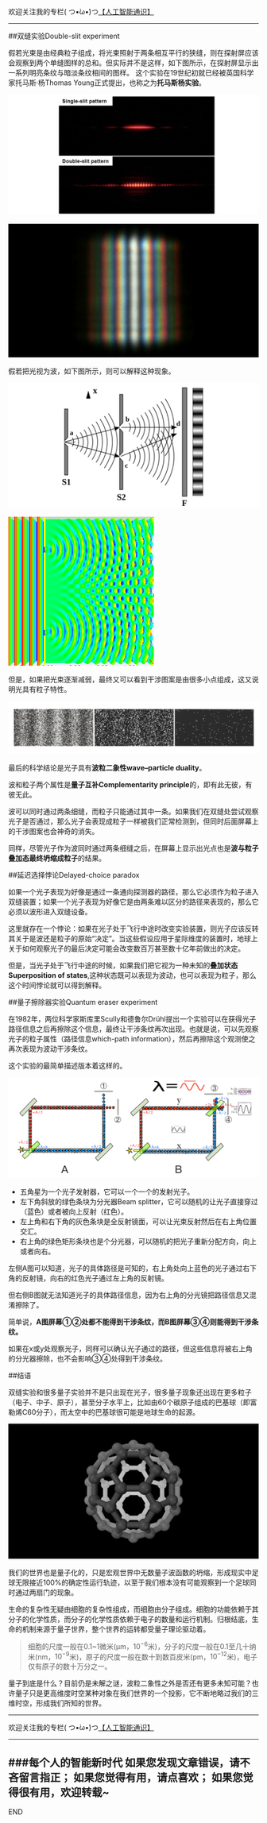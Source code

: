 欢迎关注我的专栏( つ•̀ω•́)つ[【人工智能通识】](https://www.jianshu.com/c/e9a7b7b7024d)

---

##双缝实验Double-slit experiment

假若光束是由经典粒子组成，将光束照射于两条相互平行的狭缝，则在探射屏应该会观察到两个单缝图样的总和。但实际并不是这样，如下图所示，在探射屏显示出一系列明亮条纹与暗淡条纹相间的图样。 这个实验在19世纪初就已经被英国科学家托马斯·杨Thomas Young正式提出，也称之为**托马斯杨实验**。

![](imgs/4324074-d1d96def00a0ef8a.png?imageMogr2/auto-orient/strip%7CimageView2/2/w/1240)

![阳光的双缝干涉图案](imgs/4324074-95be15e2ff626f68.png?imageMogr2/auto-orient/strip%7CimageView2/2/w/1240)


假若把光视为波，如下图所示，则可以解释这种现象。

![](imgs/4324074-dfa41250db96a58b.png?imageMogr2/auto-orient/strip%7CimageView2/2/w/1240)

![平面波的双缝干涉图案示意](imgs/4324074-46875810a6c85e9b.gif?imageMogr2/auto-orient/strip)

但是，如果把光束逐渐减弱，最终又可以看到干涉图案是由很多小点组成，这又说明光具有粒子特性。

![](imgs/4324074-1cfb8c391deaedb2.png?imageMogr2/auto-orient/strip%7CimageView2/2/w/1240)



最后的科学结论是光子具有**波粒二象性wave–particle duality**。

波和粒子两个属性是**量子互补Complementarity principle**的，即有此无彼，有彼无此。

波可以同时通过两条细缝，而粒子只能通过其中一条。如果我们在双缝处尝试观察光子是否通过，那么光子会表现成粒子一样被我们正常检测到，但同时后面屏幕上的干涉图案也会神奇的消失。

同样，尽管光子作为波同时通过两条细缝之后，在屏幕上显示出光点也是**波与粒子叠加态最终坍缩成粒子**的结果。

##延迟选择悖论Delayed-choice paradox

如果一个光子表现为好像是通过一条通向探测器的路径，那么它必须作为粒子进入双缝装置；如果一个光子表现为好像它是由两条难以区分的路径来表现的，那么它必须以波形进入双缝设备。

这里就存在一个悖论：如果在光子处于飞行中途时改变实验装置，则光子应该反转其关于是波还是粒子的原始“决定”。当这些假设应用于星际维度的装置时，地球上关于如何观察光子的最后决定可能会改变数百万甚至数十亿年前做出的决定。

但是，当光子处于飞行中途的时候，如果我们把它视为一种未知的**叠加状态Superposition of states**,这种状态既可以表现为波动，也可以表现为粒子，那么这个时间悖论就可以得到解释。


##量子擦除器实验Quantum eraser experiment

在1982年，两位科学家斯库里Scully和德鲁尔Drühl提出一个实验可以在获得光子路径信息之后再擦除这个信息，最终让干涉条纹再次出现。也就是说，可以先观察光子的粒子属性（路径信息which-path information），然后再擦除这个观测使之再次表现为波动干涉条纹。

这个实验的最简单描述版本着这样的。

![](imgs/4324074-25ac326383fef76f.png?imageMogr2/auto-orient/strip%7CimageView2/2/w/1240)


- 五角星为一个光子发射器，它可以一个一个的发射光子。
- 左下角斜放的绿色条块为分光器Beam splitter，它可以随机的让光子直接穿过（蓝色）或者被向上反射（红色）。
- 左上角和右下角的灰色条块是全反射镜面，可以让光束反射然后在右上角位置交汇。
- 右上角的绿色矩形条块也是个分光器，可以随机的把光子重新分配方向，向上或者向右。

左侧A图可以知道，光子的具体路径是可知的，右上角处向上蓝色的光子通过右下角的反射镜，向右的红色光子通过左上角的反射镜。

但右侧B图就无法知道光子的具体路径信息，因为右上角的分光镜把路径信息又混淆擦除了。

简单说，**A图屏幕①②处都不能得到干涉条纹，而B图屏幕③④则能得到干涉条纹。**

如果在x或y处观察光子，同样可以确认光子通过的路径，但这些信息将被右上角的分光器擦除，也不会影响③④处得到干涉条纹。


##结语

双缝实验和很多量子实验并不是只出现在光子，很多量子现象还出现在更多粒子（电子、中子、原子），甚至分子水平上，比如由60个碳原子组成的巴基球（即富勒烯C60分子），而太空中的巴基球很可能是地球生命的起源。

![巴基球](imgs/4324074-e543060a765abe05.png?imageMogr2/auto-orient/strip%7CimageView2/2/w/1240)

我们的世界也是量子化的，只是宏观世界中无数量子波函数的坍缩，形成现实中足球无限接近100%的确定性运行轨迹，以至于我们根本没有可能观察到一个足球同时通过两扇门的现象。

生命的复杂性无疑由细胞的复杂性组成，而细胞由分子组成。细胞的功能依赖于其分子的化学性质，而分子的化学性质依赖于电子的数量和运行机制。归根结底，生命的机制来源于量子世界，整个世界的运转都受量子理论驱动着。

>细胞的尺度一般在0.1~1微米(μm，$10^{-6}$米)，分子的尺度一般在0.1至几十纳米(nm，$10^{-9}$米)，原子的尺度一般在数十到数百皮米(pm，$10^{-12}$米)，电子仅有原子的数十万分之一。

量子到底是什么？目前仍是未解之谜，波粒二象性之外是否还有更多未知可能？也许量子只是更高维度时空某种对象在我们世界的一个投影，它不断地略过我们的三维时空，形成我们所知的世界。




---
欢迎关注我的专栏( つ•̀ω•́)つ[【人工智能通识】](https://www.jianshu.com/c/e9a7b7b7024d)

---
###每个人的智能新时代
如果您发现文章错误，请不吝留言指正；
如果您觉得有用，请点喜欢；
如果您觉得很有用，欢迎转载~
---
END